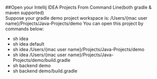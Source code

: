##Open your Intellij IDEA Projects From Command Line(both gradle & maven supported)    
Suppose your gradle demo project workspace is: /Users/{mac user name}/Projects/Java-Projects/demo
You can open this project by commands below: 
- sh idea
- sh idea default
- sh idea /Users/{mac user name}/Projects/Java-Projects/demo
- sh idea /Users/{mac user name}/Projects/Java-Projects/demo/build.gradle
- sh backend demo
- sh backend demo/build.gradle